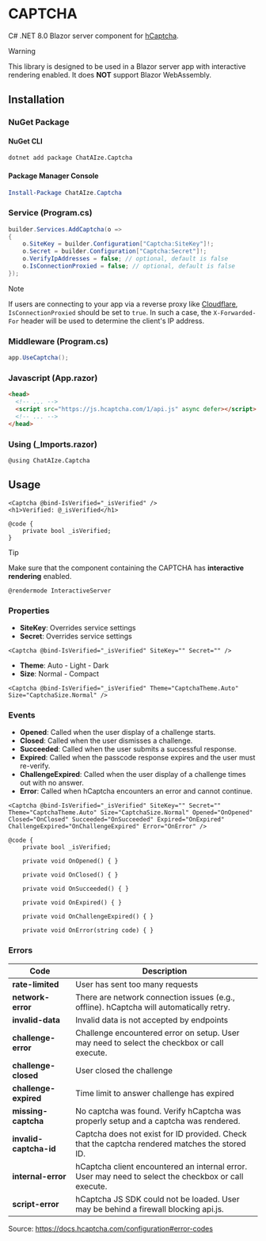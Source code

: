 # CAPTCHA
C# .NET 8.0 Blazor server component for [hCaptcha](https://www.hcaptcha.com).

> [!WARNING]
> This library is designed to be used in a Blazor server app with interactive rendering enabled. It does **NOT** support Blazor WebAssembly.

## Installation
### NuGet Package
#### NuGet CLI
```bash
dotnet add package ChatAIze.Captcha
```
#### Package Manager Console
```powershell
Install-Package ChatAIze.Captcha
```
### Service (Program.cs)
```cs
builder.Services.AddCaptcha(o =>
{
    o.SiteKey = builder.Configuration["Captcha:SiteKey"]!;
    o.Secret = builder.Configuration["Captcha:Secret"]!;
    o.VerifyIpAddresses = false; // optional, default is false
    o.IsConnectionProxied = false; // optional, default is false
});
```
> [!NOTE]
> If users are connecting to your app via a reverse proxy like [Cloudflare](https://www.cloudflare.com), `IsConnectionProxied` should be set to `true`.
> In such a case, the `X-Forwarded-For` header will be used to determine the client's IP address.
### Middleware (Program.cs)
```cs
app.UseCaptcha();
```
### Javascript (App.razor)
```html
<head>
  <!-- ... -->
  <script src="https://js.hcaptcha.com/1/api.js" async defer></script>
  <!-- ... -->
</head>
```
### Using (_Imports.razor)
```razor
@using ChatAIze.Captcha
```

## Usage
```razor
<Captcha @bind-IsVerified="_isVerified" />
<h1>Verified: @_isVerified</h1>

@code {
    private bool _isVerified;
}
```
> [!TIP]
> Make sure that the component containing the CAPTCHA has **interactive rendering** enabled.
> ```razor
> @rendermode InteractiveServer
> ```
### Properties
- **SiteKey**: Overrides service settings
- **Secret**: Overrides service settings
```razor
<Captcha @bind-IsVerified="_isVerified" SiteKey="" Secret="" />
```
- **Theme**: Auto - Light - Dark
- **Size**: Normal - Compact
```razor
<Captcha @bind-IsVerified="_isVerified" Theme="CaptchaTheme.Auto" Size="CaptchaSize.Normal" />
```
### Events
- **Opened**: Called when the user display of a challenge starts.
- **Closed**: Called when the user dismisses a challenge.
- **Succeeded**: Called when the user submits a successful response.
- **Expired**: Called when the passcode response expires and the user must re-verify.
- **ChallengeExpired**: Called when the user display of a challenge times out with no answer.
- **Error**: Called when hCaptcha encounters an error and cannot continue.
```razor
<Captcha @bind-IsVerified="_isVerified" SiteKey="" Secret="" Theme="CaptchaTheme.Auto" Size="CaptchaSize.Normal" Opened="OnOpened" Closed="OnClosed" Succeeded="OnSucceeded" Expired="OnExpired" ChallengeExpired="OnChallengeExpired" Error="OnError" />

@code {
    private bool _isVerified;

    private void OnOpened() { }

    private void OnClosed() { }

    private void OnSucceeded() { }

    private void OnExpired() { }

    private void OnChallengeExpired() { }

    private void OnError(string code) { }
```
### Errors
| Code                  | Description                                                                                  |
|-----------------------|----------------------------------------------------------------------------------------------|
| **rate-limited**      | User has sent too many requests                                                              |
| **network-error**     | There are network connection issues (e.g., offline). hCaptcha will automatically retry.      |
| **invalid-data**      | Invalid data is not accepted by endpoints                                                    |
| **challenge-error**   | Challenge encountered error on setup. User may need to select the checkbox or call execute.  |
| **challenge-closed**  | User closed the challenge                                                                    |
| **challenge-expired** | Time limit to answer challenge has expired                                                   |
| **missing-captcha**   | No captcha was found. Verify hCaptcha was properly setup and a captcha was rendered.         |
| **invalid-captcha-id**| Captcha does not exist for ID provided. Check that the captcha rendered matches the stored ID. |
| **internal-error**    | hCaptcha client encountered an internal error. User may need to select the checkbox or call execute. |
| **script-error**      | hCaptcha JS SDK could not be loaded. User may be behind a firewall blocking api.js.          |

Source: https://docs.hcaptcha.com/configuration#error-codes
